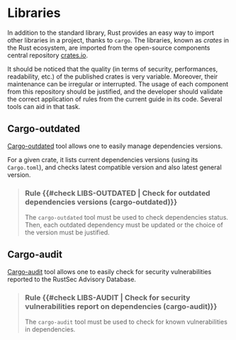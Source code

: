 # Libraries

In addition to the standard library, Rust provides an easy way to import other
libraries in a project, thanks to `cargo`. The libraries, known as *crates* in
the Rust ecosystem, are imported from the open-source components central
repository [crates.io](https://crates.io).

It should be noticed that the quality (in terms of security, performances,
readability, etc.) of the published crates is very variable. Moreover, their
maintenance can be irregular or interrupted. The usage of each component from
this repository should be justified, and the developer should validate the
correct application of rules from the current guide in its code. Several tools
can aid in that task.

## Cargo-outdated

[Cargo-outdated] tool allows one to easily manage dependencies versions.

For a given crate, it lists current dependencies versions (using its
`Cargo.toml`), and checks latest compatible version and also latest general
version.

> ### Rule {{#check LIBS-OUTDATED | Check for outdated dependencies versions (cargo-outdated)}}
> The `cargo-outdated` tool must be used to check dependencies status. Then,
> each outdated dependency must be updated or the choice of the version must be
> justified.

[cargo-outdated]: https://github.com/kbknapp/cargo-outdated

## Cargo-audit

[Cargo-audit] tool allows one to easily check for security vulnerabilities
reported to the RustSec Advisory Database.

> ### Rule {{#check LIBS-AUDIT | Check for security vulnerabilities report on dependencies (cargo-audit)}}
> The `cargo-audit` tool must be used to check for known vulnerabilities in
> dependencies.

[cargo-audit]: https://github.com/RustSec/cargo-audit